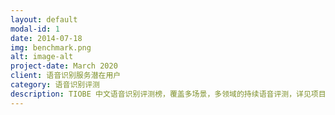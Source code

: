 ```yaml
---
layout: default
modal-id: 1
date: 2014-07-18
img: benchmark.png
alt: image-alt
project-date: March 2020
client: 语音识别服务潜在用户
category: 语音识别评测
description: TIOBE 中文语音识别评测榜，覆盖多场景，多领域的持续语音评测，详见项目网站 tiobe.speechio.ai
---
```


